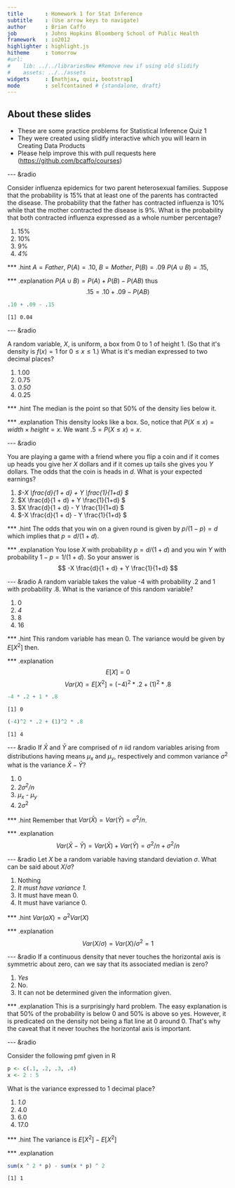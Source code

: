 ```yaml
---
title       : Homework 1 for Stat Inference
subtitle    : (Use arrow keys to navigate)
author      : Brian Caffo
job         : Johns Hopkins Bloomberg School of Public Health
framework   : io2012
highlighter : highlight.js  
hitheme     : tomorrow       
#url:
#    lib: ../../librariesNew #Remove new if using old slidify
#    assets: ../../assets
widgets     : [mathjax, quiz, bootstrap]
mode        : selfcontained # {standalone, draft}
---
```




## About these slides
- These are some practice problems for Statistical Inference Quiz 1
- They were created using slidify interactive which you will learn in 
Creating Data Products
- Please help improve this with pull requests here
(https://github.com/bcaffo/courses)


--- &radio

Consider influenza epidemics for two parent heterosexual families. Suppose that the probability is 15% that at least one of the parents has contracted the disease. The probability that the father has contracted influenza is 10% while that the mother contracted the disease is 9%. What is the probability that both contracted influenza expressed as a whole number percentage?

1. 15%
2. 10%
3. 9%
4. _4%_

*** .hint
$A = Father$, $P(A) = .10$, $B = Mother$, $P(B) = .09$ 
$P(A\cup B) = .15$, 

*** .explanation
$P(A\cup B) = P(A) + P(B) - P(AB)$ thus
$$.15 = .10 + .09 - P(AB)$$

```r
.10 + .09 - .15
```

```
[1] 0.04
```


---  &radio

A random variable, $X$, is uniform, a box from $0$ to $1$ of height $1$. (So that it's density is $f(x) = 1$ for $0\leq x \leq 1$.) What is it's median expressed to two decimal places? </p>

1. 1.00
2. 0.75
3. _0.50_
4. 0.25

*** .hint
The median is the point so that 50% of the density lies below it.

*** .explanation
This density looks like a box. So, notice that $P(X \leq x) = width\times height = x$.
We want $.5 = P(X\leq x) = x$.

--- &radio

You are playing a game with a friend where you flip a coin and if it comes up heads you give her  $X$ dollars and if it comes up tails she gives you $Y$ dollars. The odds that the coin is heads in $d$. What is your expected earnings?

1. _$-X \frac{d}{1 + d} + Y \frac{1}{1+d} $_
2. $X \frac{d}{1 + d} + Y \frac{1}{1+d} $
3. $X \frac{d}{1 + d} - Y \frac{1}{1+d} $
4. $-X \frac{d}{1 + d} - Y \frac{1}{1+d} $

*** .hint
The odds that you win on a given round is given by $p / (1 - p) = d$ which implies
that $p = d / (1 + d)$.

*** .explanation
You lose $X$ with probability $p = d/(1 +d)$ and you win $Y$ with probability $1-p = 1/(1 + d)$. So your answer is
$$
-X \frac{d}{1 + d} + Y \frac{1}{1+d} 
$$

--- &radio
A random variable takes the value -4 with probability .2 and 1 with probability .8. What
is the variance of this random variable?

1. 0
2. _4_
3. 8
4. 16

*** .hint
This random variable has mean 0. The variance would be given by $E[X^2]$ then.

*** .explanation
$$E[X] = 0$$
$$
Var(X) = E[X^2] = (-4)^2 * .2 + (1)^2 * .8
$$

```r
-4 * .2 + 1 * .8
```

```
[1] 0
```

```r
(-4)^2 * .2 + (1)^2 * .8
```

```
[1] 4
```



--- &radio
If $\bar X$ and $\bar Y$ are comprised of $n$ iid random variables arising from distributions
having  means $\mu_x$ and $\mu_y$, respectively and common variance $\sigma^2$
what is the variance $\bar X - \bar Y$?

1. 0
2. _$2\sigma^2/n$_
3. $\mu_x$ - $\mu_y$
4. $2\sigma^2$

*** .hint
Remember that $Var(\bar X) = Var(\bar Y) = \sigma^2 / n$. 

*** .explanation 
$$
Var(\bar X - \bar Y) = Var(\bar X) + Var(\bar Y) = \sigma^2 / n + \sigma^2 / n
$$

--- &radio
Let $X$ be a random variable having standard deviation $\sigma$. What can
be said about $X /\sigma$?

1. Nothing
2. _It must have variance 1._
3. It must have mean 0.
4. It must have variance 0.

*** .hint
$Var(aX) = a^2 Var(X)$

*** .explanation
$$Var(X / \sigma) = Var(X) / \sigma^2 = 1$$


--- &radio
If a continuous density that never touches the horizontal axis is symmetric about zero, can we say that its associated median is zero?

1. _Yes_
2. No.
3. It can not be determined given the information given.

*** .explanation
This is a surprisingly hard problem. The easy explanation is that 50% of the probability
is below 0 and 50% is above so yes. However, it is predicated on the density not being
a flat line at 0 around 0. That's why the caveat that it never touches the horizontal axis
is important.


--- &radio

Consider the following pmf given in R

```r
p <- c(.1, .2, .3, .4)
x <- 2 : 5 
```

What is the variance expressed to 1 decimal place?

1. _1.0_
2. 4.0
3. 6.0
4. 17.0

*** .hint
The variance is $E[X^2] - E[X^2]$

*** .explanation 

```r
sum(x ^ 2 * p) - sum(x * p) ^ 2
```

```
[1] 1
```

